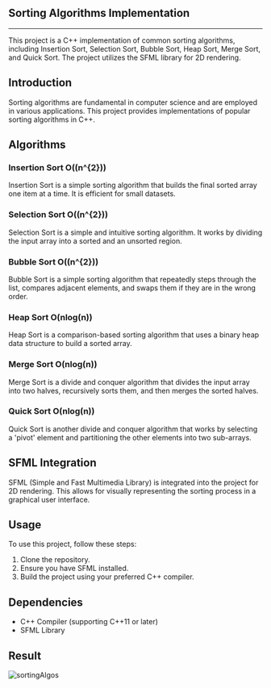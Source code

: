 ## Sorting Algorithms Implementation ##
---------------------------------------

This project is a C++ implementation of common sorting algorithms, including Insertion Sort, Selection Sort, Bubble Sort, Heap Sort, Merge Sort, and Quick Sort. The project utilizes the SFML library for 2D rendering.

Introduction
------------

Sorting algorithms are fundamental in computer science and are employed in various applications. This project provides implementations of popular sorting algorithms in C++.

Algorithms
----------

### Insertion Sort O(\(n^{2}\))

Insertion Sort is a simple sorting algorithm that builds the final sorted array one item at a time. It is efficient for small datasets.

### Selection Sort O(\(n^{2}\))

Selection Sort is a simple and intuitive sorting algorithm. It works by dividing the input array into a sorted and an unsorted region.

### Bubble Sort O(\(n^{2}\))

Bubble Sort is a simple sorting algorithm that repeatedly steps through the list, compares adjacent elements, and swaps them if they are in the wrong order.

### Heap Sort O(nlog(n))

Heap Sort is a comparison-based sorting algorithm that uses a binary heap data structure to build a sorted array.

### Merge Sort O(nlog(n))

Merge Sort is a divide and conquer algorithm that divides the input array into two halves, recursively sorts them, and then merges the sorted halves.

### Quick Sort O(nlog(n))

Quick Sort is another divide and conquer algorithm that works by selecting a 'pivot' element and partitioning the other elements into two sub-arrays.

SFML Integration
----------------

SFML (Simple and Fast Multimedia Library) is integrated into the project for 2D rendering. This allows for visually representing the sorting process in a graphical user interface.

Usage
-----

To use this project, follow these steps:

1.  Clone the repository.
2.  Ensure you have SFML installed.
3.  Build the project using your preferred C++ compiler.

Dependencies
------------

-   C++ Compiler (supporting C++11 or later)
-   SFML Library

Result
------
![sortingAlgos](https://github.com/Reda-AG7/CS388/assets/62580207/ec1f841c-df22-4a09-b6cc-0a2e28189189)
